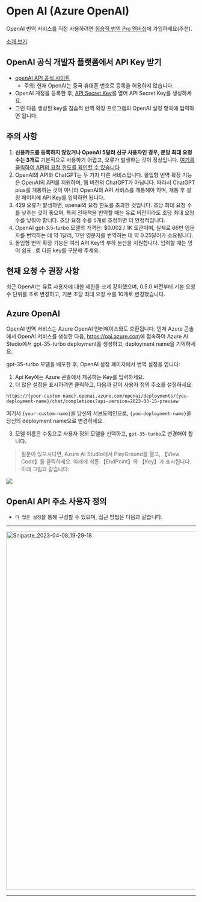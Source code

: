 # Open AI (Azure OpenAI)

OpenAI 번역 서비스를 직접 사용하려면 [침습적 번역 Pro 멤버십](https://immersivetranslate.com/pricing/)에 가입하세요(추천).

[소개 보기](https://immersivetranslate.com/pricing/)

## OpenAI 공식 개발자 플랫폼에서 API Key 받기

- [openAI API 공식 사이트](https://openai.com/api/)
  - 주의: 현재 OpenAI는 중국 휴대폰 번호로 등록을 허용하지 않습니다.
- OpenAI 계정을 등록한 후, [API Secret Key](https://platform.openai.com/account/api-keys)를 열어 API Secret Key를 생성하세요.
- 그런 다음 생성된 key를 침습적 번역 확장 프로그램의 OpenAI 설정 항목에 입력하면 됩니다.

## 주의 사항

1. **신용카드를 등록하지 않았거나 OpenAI 5달러 신규 사용자인 경우, 분당 최대 요청 수는 3개로** 기본적으로 사용하기 어렵고, 오류가 발생하는 것이 정상입니다. [여기를 클릭하여 API의 요청 한도를 확인할 수 있습니다](https://platform.openai.com/account/rate-limits)
2. OpenAI의 API와 ChatGPT는 두 가지 다른 서비스입니다. 몰입형 번역 확장 기능은 OpenAI의 API를 지원하며, 웹 버전의 ChatGPT가 아닙니다. 따라서 ChatGPT plus를 개통하는 것이 아니라 OpenAI의 API 서비스를 개통해야 하며, 개통 후 설정 페이지에 API Key를 입력하면 됩니다.
3. 429 오류가 발생하면, openai의 요청 한도를 초과한 것입니다. 초당 최대 요청 수를 낮추는 것이 좋으며, 특히 전자책을 번역할 때는 유료 버전이라도 초당 최대 요청 수를 낮춰야 합니다. 초당 요청 수를 5개로 조정하면 더 안정적입니다.
4. OpenAI gpt-3.5-turbo 모델의 가격은: $0.002 / 1K 토큰이며, 실제로 66만 영문자를 번역하는 데 약 1달러, 17만 영문자를 번역하는 데 약 0.25달러가 소요됩니다.
5. 몰입형 번역 확장 기능은 여러 API Key의 부하 분산을 지원합니다. 입력할 때는 영어 쉼표 `,`로 다른 key를 구분해 주세요.

## 현재 요청 수 권장 사항

최근 OpenAI는 유료 사용자에 대한 제한을 크게 강화했으며, 0.5.0 버전부터 기본 요청 수 단위를 초로 변경하고, 기본 초당 최대 요청 수를 10개로 변경했습니다.

## Azure OpenAI

OpenAI 번역 서비스는 Azure OpenAI 인터페이스와도 호환됩니다. 먼저 Azure 콘솔에서 OpenAI 서비스를 생성한 다음, <https://oai.azure.com>에 접속하여 Azure AI Studio에서 gpt-35-turbo deployment를 생성하고, deployment name을 기억하세요.

gpt-35-turbo 모델을 배포한 후, OpenAI 설정 페이지에서 번역 설정을 엽니다:

1. Api Key에는 Azure 콘솔에서 제공하는 Key를 입력하세요.
2. 더 많은 설정을 표시하려면 클릭하고, 다음과 같이 사용자 정의 주소를 설정하세요:

`https://{your-custom-name}.openai.azure.com/openai/deployments/{you-deployment-name}/chat/completions?api-version=2023-03-15-preview`

여기서 `{your-custom-name}`을 당신의 서브도메인으로, `{you-deployment-name}`을 당신의 deployment name으로 변경하세요.

3. 모델 이름은 수동으로 사용자 정의 모델을 선택하고, `gpt-35-turbo`로 변경해야 합니다.

> 질문이 있으시다면, Azure AI Studio에서 PlayGround를 열고, 【View Code】를 클릭하세요. 아래에 최종 【EndPoint】와 【Key】가 표시됩니다. 아래 그림과 같습니다:

![](https://s.immersivetranslate.com/static/official-static/assets/docs/doc-assets/azure-openai-key.jpg)

## OpenAI API 주소 사용자 정의

- `더 많은 설정`을 통해 구성할 수 있으며, 접근 방법은 다음과 같습니다.

---

<img width="951" alt="Snipaste_2023-04-08_19-29-18" src="https://user-images.githubusercontent.com/5794691/230718739-ff661ce3-04af-4391-8efc-9a5a1c8374b0.png"/>

---